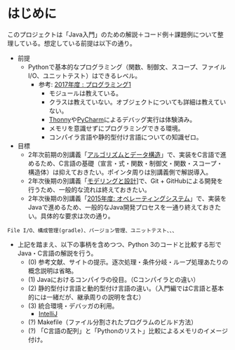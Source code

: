 # はじめに
このプロジェクトは「Java入門」のための解説＋コード例＋課題例について整理している。想定している前提は以下の通り。

- 前提
  - Pythonで基本的なプログラミング（関数、制御文、スコープ、ファイルI/O、ユニットテスト）はできるレベル。
    - 参考: [2017年度 : プログラミング1](https://ie.u-ryukyu.ac.jp/~tnal/2017/prog1/)
      - モジュールは教えている。
      - クラスは教えていない。オブジェクトについても詳細は教えていない。
      - [Thonny](http://thonny.org)や[PyCharm](https://www.jetbrains.com/pycharm/)によるデバッグ実行は体験済み。
      - メモリを意識せずにプログラミングできる環境。
      - コンパイラ言語や静的型付け言語についての知識ゼロ。
- 目標
  - 2年次前期の別講義「[アルゴリズムとデータ構造](https://ie.u-ryukyu.ac.jp/syllabus/2017/early/601052001.html)」で、実装をC言語で進めるため、C言語の基礎（宣言・式・関数・制御文・関数・スコープ・構造体）は抑えておきたい。ポインタ周りは別講義側で解説導入。
  - 2年次後期の別講義「[モデリングと設計](https://ie.u-ryukyu.ac.jp/syllabus/2016/late/60153500.html)]で、Git + GitHubによる開発を行うため、一般的な流れは終えておきたい。
  - 2年次後期の別講義「[2015年度: オペレーティングシステム](https://ie.u-ryukyu.ac.jp/syllabus/2016/late/60105300.html)」で、実装をJavaで進めるため、一般的なJava開発プロセスを一通り終えておきたい。具体的な要求は次の通り。

```
File I/O、構成管理(gradle)、バージョン管理、ユニットテスト、、、
```
- 上記を踏まえ、以下の事柄を含めつつ、Python 3のコードと比較する形でJava・C言語の解説を行う。
  - (0) 参考文献、サイトの提示。逐次処理・条件分岐・ループ処理あたりの概念説明は省略。
  - (1) Javaにおけるコンパイラの役目。（Cコンパイラとの違い）
  - (2) 静的型付け言語と動的型付け言語の違い。（入門編ではC言語と基本的には一緒だが、継承周りの説明を含む）
  - (3) 統合環境・デバッガの利用。
    - [IntelliJ](https://www.jetbrains.com/idea/)
  - (?) Makefile（ファイル分割されたプログラムのビルド方法）
  - (?) 「C言語の配列」と「Pythonのリスト」比較によるメモリのイメージ付け。
